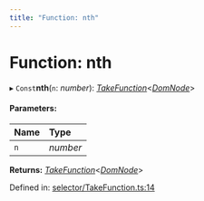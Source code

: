 ```yaml
---
title: "Function: nth"
---
```


# Function: nth

▸ `Const`**nth**(`n`: *number*): [*TakeFunction*](../types/takefunction.md)<[*DomNode*](../classes/domnode.md)\>

#### Parameters:

Name | Type |
:------ | :------ |
`n` | *number* |

**Returns:** [*TakeFunction*](../types/takefunction.md)<[*DomNode*](../classes/domnode.md)\>

Defined in: [selector/TakeFunction.ts:14](https://github.com/44x1carbon/gigantes/blob/89b5bd4/src/selector/TakeFunction.ts#L14)
